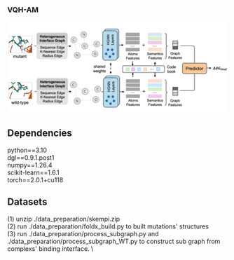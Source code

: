 ### VQH-AM
![image](./main.png)
## Dependencies
python==3.10 \
dgl==0.9.1.post1 \
numpy==1.26.4 \
scikit-learn==1.6.1 \
torch==2.0.1+cu118 
## Datasets
(1) unzip ./data_preparation/skempi.zip \
(2) run ./data_preparation/foldx_build.py to built mutations' structures \
(3) run ./data_preparation/process_subgraph.py and ./data_preparation/process_subgraph_WT.py to construct sub graph from complexs' binding interface. \
